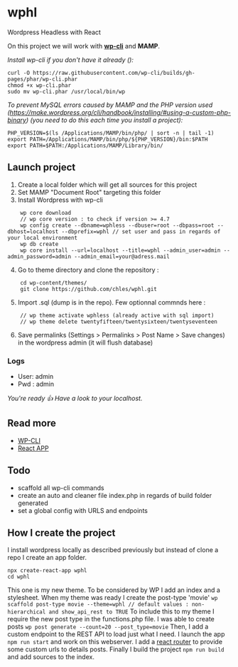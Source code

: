 # wphl
Wordpress Headless with React

On this project we will work with [**wp-cli**](https://make.wordpress.org/cli/handbook/installing/) and **MAMP**.

*Install wp-cli if you don't have it already ():*
```
curl -O https://raw.githubusercontent.com/wp-cli/builds/gh-pages/phar/wp-cli.phar
chmod +x wp-cli.phar
sudo mv wp-cli.phar /usr/local/bin/wp
```
*To prevent MySQL errors caused by MAMP and the PHP version used (https://make.wordpress.org/cli/handbook/installing/#using-a-custom-php-binary) (you need to do this each time you install a project):*
```
PHP_VERSION=$(ls /Applications/MAMP/bin/php/ | sort -n | tail -1)
export PATH=/Applications/MAMP/bin/php/${PHP_VERSION}/bin:$PATH
export PATH=$PATH:/Applications/MAMP/Library/bin/
```

## Launch project

1. Create a local folder which will get all sources for this project
2. Set MAMP "Document Root" targeting this folder
3. Install Wordpress with wp-cli
```
    wp core download
    // wp core version : to check if version >= 4.7
    wp config create --dbname=wphless --dbuser=root --dbpass=root --dbhost=localhost --dbprefix=wphl // set user and pass in regards of your local environment
    wp db create
    wp core install --url=localhost --title=wphl --admin_user=admin --admin_password=admin --admin_email=your@adress.mail
```
4. Go to theme directory and clone the repository :
```
    cd wp-content/themes/
    git clone https://github.com/chles/wphl.git
```
5. Import .sql (dump is in the repo). Few optionnal commnds here :
```
    // wp theme activate wphless (already active with sql import)
    // wp theme delete twentyfifteen/twentysixteen/twentyseventeen
```
6. Save permalinks (Settings > Permalinks > Post Name > Save changes) in the wordpress admin (it will flush database)
   
   
 ### Logs
 - User: admin
 - Pwd : admin


*You're ready :+1: Have a look to your localhost.*


## Read more

- [WP-CLI](https://developer.wordpress.org/cli/commands/)
- [React APP](https://github.com/facebook/create-react-app)


## Todo

- scaffold all wp-cli commands
- create an auto and cleaner file index.php in regards of build folder generated
- set a global config with URLS and endpoints




## How I create the project

I install wordpress locally as described previously but instead of clone a repo I create an app folder. 
```
npx create-react-app wphl
cd wphl
 ```
This one is my new theme. To be considered by WP I add an index and a stylesheet.
When my theme was ready I create the post-type 'movie'
`wp scaffold post-type movie --theme=wphl // default values : non-hierarchical and show_api_rest to TRUE`
To include this to my theme I require the new post type in the functions.php file.
I was able to create posts `wp post generate --count=20 --post_type=movie`
Then, I add a custom endpoint to the REST API to load just what I need.
I launch the app `npm run start` and work on this webserver.
I add a [react router](https://reacttraining.com/react-router/) to provide some custom urls to details posts.
Finally I build the project `npm run build` and add sources to the index.

